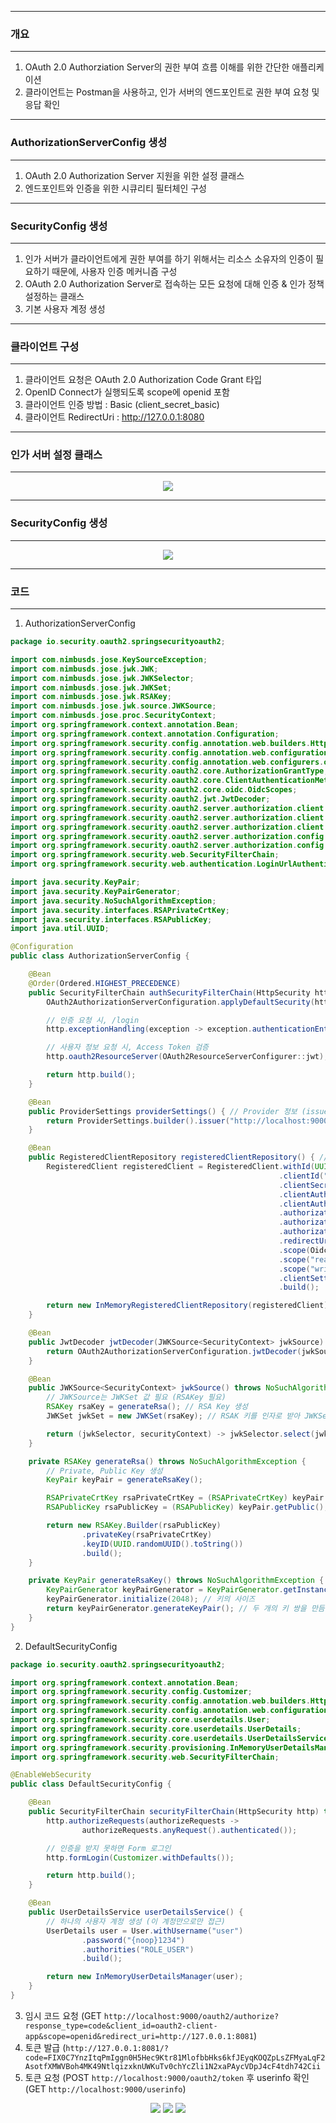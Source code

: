 -----
### 개요
-----
1. OAuth 2.0 Authorziation Server의 권한 부여 흐름 이해를 위한 간단한 애플리케이션
2. 클라이언트는 Postman을 사용하고, 인가 서버의 엔드포인트로 권한 부여 요청 및 응답 확인

-----
### AuthorizationServerConfig 생성
-----
1. OAuth 2.0 Authorization Server 지원을 위한 설정 클래스
2. 엔드포인트와 인증을 위한 시큐리티 필터체인 구성

-----
### SecurityConfig 생성
-----
1. 인가 서버가 클라이언트에게 권한 부여를 하기 위해서는 리소스 소유자의 인증이 필요하기 때문에, 사용자 인증 메커니즘 구성
2. OAuth 2.0 Authorization Server로 접속하는 모든 요청에 대해 인증 & 인가 정책 설정하는 클래스
3. 기본 사용자 계정 생성

-----
### 클라이언트 구성
-----
1. 클라이언트 요청은 OAuth 2.0 Authorization Code Grant 타입
2. OpenID Connect가 실행되도록 scope에 openid 포함
3. 클라이언트 인증 방법 : Basic (client_secret_basic)
4. 클라이언트 RedirectUri : http://127.0.0.1:8080

-----
### 인가 서버 설정 클래스
-----
<div align="center">
<img src="https://github.com/user-attachments/assets/fbac6016-0bdc-4ffc-8af2-14c59e4e49d9">
</div>

-----
### SecurityConfig 생성
-----
<div align="center">
<img src="https://github.com/user-attachments/assets/bbe36041-8856-4e23-8b12-73d211c946fa">
</div>

-----
### 코드
-----
1. AuthorizationServerConfig
```java
package io.security.oauth2.springsecurityoauth2;

import com.nimbusds.jose.KeySourceException;
import com.nimbusds.jose.jwk.JWK;
import com.nimbusds.jose.jwk.JWKSelector;
import com.nimbusds.jose.jwk.JWKSet;
import com.nimbusds.jose.jwk.RSAKey;
import com.nimbusds.jose.jwk.source.JWKSource;
import com.nimbusds.jose.proc.SecurityContext;
import org.springframework.context.annotation.Bean;
import org.springframework.context.annotation.Configuration;
import org.springframework.security.config.annotation.web.builders.HttpSecurity;
import org.springframework.security.config.annotation.web.configuration.OAuth2AuthorizationServerConfiguration;
import org.springframework.security.config.annotation.web.configurers.oauth2.server.resource.OAuth2ResourceServerConfigurer;
import org.springframework.security.oauth2.core.AuthorizationGrantType;
import org.springframework.security.oauth2.core.ClientAuthenticationMethod;
import org.springframework.security.oauth2.core.oidc.OidcScopes;
import org.springframework.security.oauth2.jwt.JwtDecoder;
import org.springframework.security.oauth2.server.authorization.client.InMemoryRegisteredClientRepository;
import org.springframework.security.oauth2.server.authorization.client.RegisteredClient;
import org.springframework.security.oauth2.server.authorization.client.RegisteredClientRepository;
import org.springframework.security.oauth2.server.authorization.config.ClientSettings;
import org.springframework.security.oauth2.server.authorization.config.ProviderSettings;
import org.springframework.security.web.SecurityFilterChain;
import org.springframework.security.web.authentication.LoginUrlAuthenticationEntryPoint;

import java.security.KeyPair;
import java.security.KeyPairGenerator;
import java.security.NoSuchAlgorithmException;
import java.security.interfaces.RSAPrivateCrtKey;
import java.security.interfaces.RSAPublicKey;
import java.util.UUID;

@Configuration
public class AuthorizationServerConfig {

    @Bean
    @Order(Ordered.HIGHEST_PRECEDENCE)
    public SecurityFilterChain authSecurityFilterChain(HttpSecurity http) throws Exception {
        OAuth2AuthorizationServerConfiguration.applyDefaultSecurity(http);

        // 인증 요청 시, /login
        http.exceptionHandling(exception -> exception.authenticationEntryPoint(new LoginUrlAuthenticationEntryPoint("/login")));

        // 사용자 정보 요청 시, Access Token 검증
        http.oauth2ResourceServer(OAuth2ResourceServerConfigurer::jwt);

        return http.build();
    }

    @Bean
    public ProviderSettings providerSettings() { // Provider 정보 (issuer 포함) 빈 생성
        return ProviderSettings.builder().issuer("http://localhost:9000").build();
    }

    @Bean
    public RegisteredClientRepository registeredClientRepository() { // 클라이언트 정보 저장 빈 생성
        RegisteredClient registeredClient = RegisteredClient.withId(UUID.randomUUID().toString())
                                                            .clientId("oauth2-client-app")
                                                            .clientSecret("{noop}secret")
                                                            .clientAuthenticationMethod(ClientAuthenticationMethod.CLIENT_SECRET_BASIC) // 1개 이상 설정 가능
                                                            .clientAuthenticationMethod(ClientAuthenticationMethod.CLIENT_SECRET_POST)
                                                            .authorizationGrantType(AuthorizationGrantType.AUTHORIZATION_CODE) // 여러 개 가능
                                                            .authorizationGrantType(AuthorizationGrantType.REFRESH_TOKEN)
                                                            .authorizationGrantType(AuthorizationGrantType.CLIENT_CREDENTIALS)
                                                            .redirectUri("http://127.0.0.1:8081") // 여러 개 가능
                                                            .scope(OidcScopes.OPENID)
                                                            .scope("read") // 임의 설정 가능
                                                            .scope("write")
                                                            .clientSettings(ClientSettings.builder().requireAuthorizationConsent(true).build()) // 동의하기 절차 추가 설정 가능
                                                            .build();

        return new InMemoryRegisteredClientRepository(registeredClient);
    }

    @Bean
    public JwtDecoder jwtDecoder(JWKSource<SecurityContext> jwkSource) { // Access Token 검증 JwtDecoder 빈 생성
        return OAuth2AuthorizationServerConfiguration.jwtDecoder(jwkSource);
    }

    @Bean
    public JWKSource<SecurityContext> jwkSource() throws NoSuchAlgorithmException { // JWKSource<SecurityContext> 빈 주입
        // JWKSource는 JWKSet 값 필요 (RSAKey 필요)
        RSAKey rsaKey = generateRsa(); // RSA Key 생성
        JWKSet jwkSet = new JWKSet(rsaKey); // RSAK 키를 인자로 받아 JWKSet 생성

        return (jwkSelector, securityContext) -> jwkSelector.select(jwkSet); // JWK 선택
    }

    private RSAKey generateRsa() throws NoSuchAlgorithmException {
        // Private, Public Key 생성
        KeyPair keyPair = generateRsaKey();

        RSAPrivateCrtKey rsaPrivateCrtKey = (RSAPrivateCrtKey) keyPair.getPrivate();
        RSAPublicKey rsaPublicKey = (RSAPublicKey) keyPair.getPublic();

        return new RSAKey.Builder(rsaPublicKey)
                .privateKey(rsaPrivateCrtKey)
                .keyID(UUID.randomUUID().toString())
                .build();
    }

    private KeyPair generateRsaKey() throws NoSuchAlgorithmException {
        KeyPairGenerator keyPairGenerator = KeyPairGenerator.getInstance("RSA");
        keyPairGenerator.initialize(2048); // 키의 사이즈
        return keyPairGenerator.generateKeyPair(); // 두 개의 키 쌍을 만듬
    }
}
```

2. DefaultSecurityConfig
```java
package io.security.oauth2.springsecurityoauth2;

import org.springframework.context.annotation.Bean;
import org.springframework.security.config.Customizer;
import org.springframework.security.config.annotation.web.builders.HttpSecurity;
import org.springframework.security.config.annotation.web.configuration.EnableWebSecurity;
import org.springframework.security.core.userdetails.User;
import org.springframework.security.core.userdetails.UserDetails;
import org.springframework.security.core.userdetails.UserDetailsService;
import org.springframework.security.provisioning.InMemoryUserDetailsManager;
import org.springframework.security.web.SecurityFilterChain;

@EnableWebSecurity
public class DefaultSecurityConfig {

    @Bean
    public SecurityFilterChain securityFilterChain(HttpSecurity http) throws Exception {
        http.authorizeRequests(authorizeRequests ->
                authorizeRequests.anyRequest().authenticated());

        // 인증을 받지 못하면 Form 로그인
        http.formLogin(Customizer.withDefaults());

        return http.build();
    }

    @Bean
    public UserDetailsService userDetailsService() {
        // 하나의 사용자 계정 생성 (이 계정만으로만 접근)
        UserDetails user = User.withUsername("user")
                .password("{noop}1234")
                .authorities("ROLE_USER")
                .build();

        return new InMemoryUserDetailsManager(user);
    }
}
```

3. 임시 코드 요청 (GET ```http://localhost:9000/oauth2/authorize?response_type=code&client_id=oauth2-client-app&scope=openid&redirect_uri=http://127.0.0.1:8081```)
4. 토큰 발급 (```http://127.0.0.1:8081/?code=FIX0C7YnzItqPmIggn0H5Hec9Ktr81MlofbbHks6kfJEyqKOQZpLsZFMyaLqF2AsotfXMWVBoh4MK49NtlqizxknUWKuTv0chYcZli1N2xaPAycVDpJ4cF4tdh742Cii```
5. 토큰 요청 (POST ```http://localhost:9000/oauth2/token``` 후 userinfo 확인 (GET ```http://localhost:9000/userinfo```)
<div align="center">
<img src="https://github.com/user-attachments/assets/0787bf0f-372a-4b5a-b42a-333163d403bb">
<img src="https://github.com/user-attachments/assets/e6416f2f-40d8-4b90-8415-dd4b25d78600">
<img src="https://github.com/user-attachments/assets/b030103c-eb71-44c1-bca6-d72d3d4c968f">
</div>


